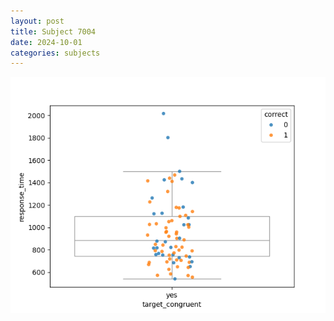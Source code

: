 ```yaml
---
layout: post
title: Subject 7004
date: 2024-10-01
categories: subjects
---
```


![](data/7004/run-1/7004_rt_congruence.png)
